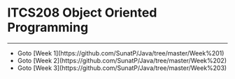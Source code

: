 ﻿# ITCS208 Object Oriented Programming	
-----------------------------------------------------------------------------------------------
<ul>
  <li>Goto [Week 1](https://github.com/SunatP/Java/tree/master/Week%201) </li>
  <li>Goto [Week 2](https://github.com/SunatP/Java/tree/master/Week%202)</li>
  <li>Goto [Week 3](https://github.com/SunatP/Java/tree/master/Week%203)</li>
</ul>
